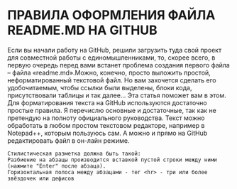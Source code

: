 ПРАВИЛА ОФОРМЛЕНИЯ ФАЙЛА README.MD НА GITHUB
=====================

Если вы начали работу на GitHub, решили загрузить туда свой проект для совместной работы с единомышленниками, то, скорее всего, в первую очередь перед вами встанет проблема создания первого файла – файла «readme.md».Можно, конечно, просто выложить простой, неформатированный текстовой файл. Но вам захочется сделать его удобочитаемым, чтобы ссылки были выделены, блоки кода, присутствовали таблицы и так далее… Эта статья поможет вам в этом. Для форматирования текста на GitHub используются достаточно простые правила. Я перечислю основные и достаточные, так как не претендую на полноту официального руководства. Текст можно обработать в любом простом текстовом редакторе, например в Notepad++, которым пользуюсь сам. А можно и прямо на GitHub редактировать файл в он-лайн режиме.

```
Стилистическая разметка должна быть такой:
Разбиение на абзацы производится вставкой пустой строки между ними (нажмите "Enter" после абзаца).
Горизонтальная полоса между абзацами - тег <hr> - три или более звёздочек или дефисов
```
